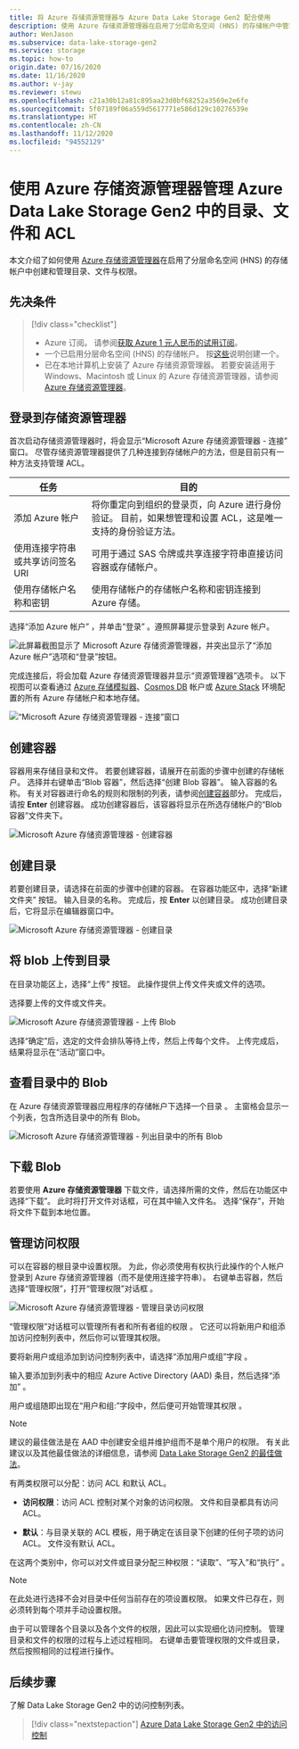 ```yaml
---
title: 将 Azure 存储资源管理器与 Azure Data Lake Storage Gen2 配合使用
description: 使用 Azure 存储资源管理器在启用了分层命名空间 (HNS) 的存储帐户中管理目录和文件以及目录访问控制列表 (ACL)。
author: WenJason
ms.subservice: data-lake-storage-gen2
ms.service: storage
ms.topic: how-to
origin.date: 07/16/2020
ms.date: 11/16/2020
ms.author: v-jay
ms.reviewer: stewu
ms.openlocfilehash: c21a30b12a81c895aa23d0bf68252a3569e2e6fe
ms.sourcegitcommit: 5f07189f06a559d5617771e586d129c10276539e
ms.translationtype: HT
ms.contentlocale: zh-CN
ms.lasthandoff: 11/12/2020
ms.locfileid: "94552129"
---
```

# <a name="use-azure-storage-explorer-to-manage-directories-files-and-acls-in-azure-data-lake-storage-gen2"></a>使用 Azure 存储资源管理器管理 Azure Data Lake Storage Gen2 中的目录、文件和 ACL

本文介绍了如何使用 [Azure 存储资源管理器](https://azure.microsoft.com/features/storage-explorer/)在启用了分层命名空间 (HNS) 的存储帐户中创建和管理目录、文件与权限。

## <a name="prerequisites"></a>先决条件

> [!div class="checklist"]
> * Azure 订阅。 请参阅[获取 Azure 1 元人民币的试用订阅](https://wd.azure.cn/zh-cn/pricing/1rmb-trial-full)。
> * 一个已启用分层命名空间 (HNS) 的存储帐户。 按[这些](data-lake-storage-quickstart-create-account.md)说明创建一个。
> * 已在本地计算机上安装了 Azure 存储资源管理器。 若要安装适用于 Windows、Macintosh 或 Linux 的 Azure 存储资源管理器，请参阅 [Azure 存储资源管理器](https://azure.microsoft.com/features/storage-explorer/)。

## <a name="sign-in-to-storage-explorer"></a>登录到存储资源管理器

首次启动存储资源管理器时，将会显示“Microsoft Azure 存储资源管理器 - 连接”  窗口。 尽管存储资源管理器提供了几种连接到存储帐户的方法，但是目前只有一种方法支持管理 ACL。

|任务|目的|
|---|---|
|添加 Azure 帐户 | 将你重定向到组织的登录页，向 Azure 进行身份验证。 目前，如果想管理和设置 ACL，这是唯一支持的身份验证方法。|
|使用连接字符串或共享访问签名 URI | 可用于通过 SAS 令牌或共享连接字符串直接访问容器或存储帐户。 |
|使用存储帐户名称和密钥| 使用存储帐户的存储帐户名称和密钥连接到 Azure 存储。|

选择“添加 Azure 帐户”  ，并单击“登录”  。遵照屏幕提示登录到 Azure 帐户。

![此屏幕截图显示了 Microsoft Azure 存储资源管理器，并突出显示了“添加 Azure 帐户”选项和“登录”按钮。](media/storage-quickstart-blobs-storage-explorer/connect.png)

完成连接后，将会加载 Azure 存储资源管理器并显示“资源管理器”选项卡。  以下视图可以查看通过 [Azure 存储模拟器](../common/storage-use-azurite.md?toc=%2fstorage%2fblobs%2ftoc.json)、[Cosmos DB](../../cosmos-db/storage-explorer.md?toc=%2fstorage%2fblobs%2ftoc.json) 帐户或 [Azure Stack](/azure-stack/user/azure-stack-storage-connect-se?toc=%2fstorage%2fblobs%2ftoc.json) 环境配置的所有 Azure 存储帐户和本地存储。

![“Microsoft Azure 存储资源管理器 - 连接”窗口](media/storage-quickstart-blobs-storage-explorer/mainpage.png)

## <a name="create-a-container"></a>创建容器

容器用来存储目录和文件。 若要创建容器，请展开在前面的步骤中创建的存储帐户。 选择并右键单击“Blob 容器”，然后选择“创建 Blob 容器”。   输入容器的名称。 有关对容器进行命名的规则和限制的列表，请参阅[创建容器](storage-quickstart-blobs-dotnet.md#create-a-container)部分。 完成后，请按 **Enter** 创建容器。 成功创建容器后，该容器将显示在所选存储帐户的“Blob 容器”文件夹下。 

![Microsoft Azure 存储资源管理器 - 创建容器](media/data-lake-storage-explorer/creating-a-filesystem.png)

## <a name="create-a-directory"></a>创建目录

若要创建目录，请选择在前面的步骤中创建的容器。 在容器功能区中，选择“新建文件夹”  按钮。 输入目录的名称。 完成后，按 **Enter** 以创建目录。 成功创建目录后，它将显示在编辑器窗口中。

![Microsoft Azure 存储资源管理器 - 创建目录](media/data-lake-storage-explorer/creating-a-directory.png)

## <a name="upload-blobs-to-the-directory"></a>将 blob 上传到目录

在目录功能区上，选择“上传”  按钮。 此操作提供上传文件夹或文件的选项。

选择要上传的文件或文件夹。

![Microsoft Azure 存储资源管理器 - 上传 Blob](media/data-lake-storage-explorer/upload-file.png)

选择“确定”后，选定的文件会排队等待上传，然后上传每个文件。  上传完成后，结果将显示在“活动”窗口中。 

## <a name="view-blobs-in-a-directory"></a>查看目录中的 Blob

在 Azure 存储资源管理器应用程序的存储帐户下选择一个目录  。 主窗格会显示一个列表，包含所选目录中的所有 Blob。

![Microsoft Azure 存储资源管理器 - 列出目录中的所有 Blob](media/data-lake-storage-explorer/list-files.png)

## <a name="download-blobs"></a>下载 Blob

若要使用 **Azure 存储资源管理器** 下载文件，请选择所需的文件，然后在功能区中选择“下载”。  此时将打开文件对话框，可在其中输入文件名。 选择“保存”，开始将文件下载到本地位置。 

## <a name="managing-access"></a>管理访问权限

可以在容器的根目录中设置权限。 为此，你必须使用有权执行此操作的个人帐户登录到 Azure 存储资源管理器（而不是使用连接字符串）。 右键单击容器，然后选择“管理权限”，打开“管理权限”对话框   。

![Microsoft Azure 存储资源管理器 - 管理目录访问权限](media/storage-quickstart-blobs-storage-Explorer/manageperms.png)

“管理权限”对话框可以管理所有者和所有者组的权限  。 它还可以将新用户和组添加访问控制列表中，然后你可以管理其权限。

要将新用户或组添加到访问控制列表中，请选择“添加用户或组”字段  。

输入要添加到列表中的相应 Azure Active Directory (AAD) 条目，然后选择“添加”  。

用户或组随即出现在“用户和组:”字段中，然后便可开始管理其权限  。

> [!NOTE]
> 建议的最佳做法是在 AAD 中创建安全组并维护组而不是单个用户的权限。 有关此建议以及其他最佳做法的详细信息，请参阅 [Data Lake Storage Gen2 的最佳做法](data-lake-storage-best-practices.md)。

有两类权限可以分配：访问 ACL 和默认 ACL。

* **访问权限**：访问 ACL 控制对某个对象的访问权限。 文件和目录都具有访问 ACL。

* **默认**：与目录关联的 ACL 模板，用于确定在该目录下创建的任何子项的访问 ACL。 文件没有默认 ACL。

在这两个类别中，你可以对文件或目录分配三种权限：“读取”、“写入”和“执行”    。

>[!NOTE]
> 在此处进行选择不会对目录中任何当前存在的项设置权限。 如果文件已存在，则必须转到每个项并手动设置权限。

由于可以管理各个目录以及各个文件的权限，因此可以实现细化访问控制。 管理目录和文件的权限的过程与上述过程相同。 右键单击要管理权限的文件或目录，然后按照相同的过程进行操作。

## <a name="next-steps"></a>后续步骤

了解 Data Lake Storage Gen2 中的访问控制列表。

> [!div class="nextstepaction"]
> [Azure Data Lake Storage Gen2 中的访问控制](/storage/blobs/data-lake-storage-access-control)
